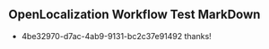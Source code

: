 ## OpenLocalization Workflow Test MarkDown
* 4be32970-d7ac-4ab9-9131-bc2c37e91492 thanks!

<!--HONumber=Aug16_HO3-->



